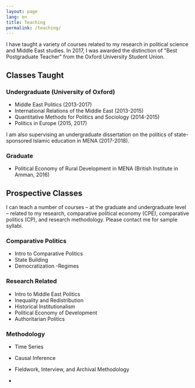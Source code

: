 ```yaml
---
layout: page
lang: en
title: Teaching
permalink: /teaching/
---
```

I have taught a variety of courses related to my research in political science and Middle East studies. In 2017, I was awarded the distinction of "Best Postgraduate Teacher" from the Oxford University Student Union.

## Classes Taught

### Undergraduate (University of Oxford)
- Middle East Politics (2013-2017)
- International Relations of the Middle East (2013-2015)
- Quantitative Methods for Politics and Sociology (2014-2015)
- Politics in Europe  (2015, 2017)

I am also supervising an undergraduate dissertation on the politics of state-sponsored Islamic education in MENA (2017-2018).

### Graduate
- Political Economy of Rural Development in MENA (British Institute in Amman, 2016)

## Prospective Classes
I can teach a number of courses – at the graduate and undergraduate level – related to my research, comparative political economy (CPE), comparative politics (CP), and research methodology. Please contact me for sample syllabi.

### Comparative Politics
- Intro to Comparative Politics
- State Building
- Democratization
-Regimes

### Research Related
- Intro to Middle East Politics 
- Inequality and Redistribution
- Historical Institutionalism
- Political Economy of Development
- Authoritarian Politics

### Methodology
- Time Series
- Causal Inference
- Fieldwork, Interview, and Archival Methodology





-

